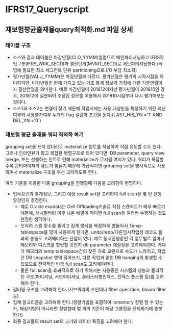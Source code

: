 # IFRS17_Queryscript



## 재보험평균출재율query최적화.md 파일 상세

### 테이블 구조

- 소스와 결과 테이블은 마감년월(CLO_YYMM)컬럼으로 메인파티셔닝하고 IFRS작업구분(IFRS_WRK_SECD)과 결산단계(MVMT_SECD)로 서브파티셔닝한다.(작업에 필요한 최소 세그먼트 단위 partitioning으로 I/O 부담 최소화)
- 평가년월(VALU_YYMM)은 마감년월과 다르다. 평가년월은 평가의 시작시점을 의미하지만, 마감년월은 현재 가지고 있는 기초 통계 정보와 가정에 대한 기준연월이자 결산연월을 의미한다. 예로 마감년월이 201812이지만 평가년월이 201810인 경우, 201812에 실현되어 조정된 정보를 이용해서 201810시점부터 다시 평가해보는 것이다.
- 소스1과 소스2는 변경이 잦기 때문에 작업시에는 사용 대상만을 특정하기 위한 최신여부와 사용불가여부 두개의 flag 컬럼과 조건을 둔다.(LAST_HIS_YN ='1' AND DEL_YN ='0')

### 재보험 평균 출재율 쿼리 최적화 복기

grouping set을 쓰지 않더라도 materialize 힌트를 작성하여 직접 유도할 수도 있다. 그러나 인라인뷰가 많고 복잡한 병렬구조로 되어 있다면, DB parameter, query view merge, 또는 선행하는 힌트로 인해 materialize가 무시될 여지가 있다. 쿼리가 복잡할수록 옵티마이저의 유도가 힘들기 때문에 가급적이면 grouping set을 명시적으로 사용하여서 materialize 구조를 우선 고려하도록 한다.

여러 기준을 이용한 다중 grouping을 진행할때 다음을 고려함이 현명하다.

- 업무요건과 통계정보, 그리고 예상 result set을 고려하여 full scan을 몇 번 진행 할것인지 결정한다.
    - 예로 Oracle exadata는 Cell Offloading기술로 직접 스캔속도가 매우 빠르기 때문에, 해시필터링 이후 나온 배열이 작다면 full scan을 여러번 수행하는 것도 현명한 생각이다.
    - 오히려 스캔 횟수를 줄이고 집계 방식을 복잡하게 만들어서 Temp-tablespace를 많이 사용하게 된다면, undo/redo/다른임시작업성 레코드 들과의 충돌도 고려해야하는 단점이 있다. 예로 동시진행중인 각 업무별로 얼마나 메모리와 디스크를 할당할 것인지 db parameter 재설정을 고려해야한다. 게다가 메모리와 temp tablespace간의 잦은 자료 교환으로 속도가 느려지고, 작업간 DB snapshot 영역 덮어쓰기, 다른 작업과 얽힌 DB hanging이 발생할 수 있으므로 전략적인 반복 full scan도 고려해야한다.
    - 물론 full scan을 효과적으로 하기 위해서는 사용중인 시스템의 성능과 물리적인 구조(파티셔닝, 서브파티셔닝, 클러스터형인덱스, 인덱스 풀스캔 등)를 고려해야 한다.
- 필터링 구조를 고려해야 한다.(서브쿼리의 조인이나 filter operation, bloom filter 등)
- 집계 알고리즘을 고려해야 한다.(정렬기법을 포함하여 inmemory 정렬 할 수 있는가, 해싱기법이 아니라면 정렬할때 몇 개의 기준이 해당 그룹핑을 전제하기에 충분한가)
- 최종 결과물의 result set의 크기와 데이터 특징을 고려해야 한다.
